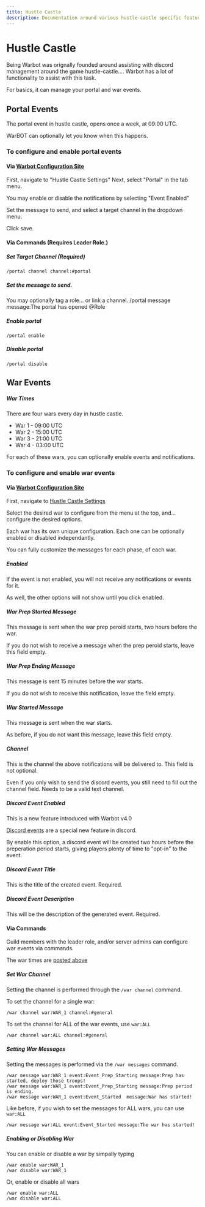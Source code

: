 ```yaml
---
title: Hustle Castle
description: Documentation around various hustle-castle specific features
---
```


# Hustle Castle

Being Warbot was orignally founded around assisting with discord management around the game hustle-castle.... Warbot has a lot of functionality to assist with this task.

For basics, it can manage your portal and war events.

## Portal Events

The portal event in hustle castle, opens once a week, at 09:00 UTC.

WarBOT can optionally let you know when this happens.

### To configure and enable portal events

#### Via [Warbot Configuration Site](https://warbot.dev/)

First, navigate to "Hustle Castle Settings"
Next, select "Portal" in the tab menu.

You may enable or disable the notifications by selecting "Event Enabled"

Set the message to send, and select a target channel in the dropdown menu.

Click save.

#### Via Commands (Requires Leader Role.)

##### Set Target Channel (Required)
    /portal channel channel:#portal 

##### Set the message to send.
You may optionally tag a role... or link a channel.
    /portal message message:The portal has opened @Role 

##### Enable portal
    /portal enable 

##### Disable portal
    /portal disable


## War Events

##### War Times
There are four wars every day in hustle castle.

* War 1 - 09:00 UTC
* War 2 - 15:00 UTC
* War 3 - 21:00 UTC
* War 4 - 03:00 UTC

For each of these wars, you can optionally enable events and notifications.

### To configure and enable war events

#### Via [Warbot Configuration Site](https://warbot.dev/)

First, navigate to [Hustle Castle Settings](https://warbot.dev/Config/Hustle)

Select the desired war to configure from the menu at the top, and... configure the desired options.

Each war has its own unique configuration. Each one can be optionally enabled or disabled independantly.

You can fully customize the messages for each phase, of each war.

##### Enabled

If the event is not enabled, you will not receive any notifications or events for it.

As well, the other options will not show until you click enabled.

##### War Prep Started Message

This message is sent when the war prep peroid starts, two hours before the war.

If you do not wish to receive a message when the prep peroid starts, leave this field empty.

##### War Prep Ending Message

This message is sent 15 minutes before the war starts.

If you do not wish to receive this notification, leave the field empty.

##### War Started Message

This message is sent when the war starts.

As before, if you do not want this message, leave this field empty.

##### Channel

This is the channel the above notifications will be delivered to. This field is not optional.

Even if you only wish to send the discord events, you still need to fill out the channel field. Needs to be a valid text channel.

##### Discord Event Enabled

This is a new feature introduced with Warbot v4.0

[Discord events](https://support.discord.com/hc/en-us/articles/4409494125719-Scheduled-Events) are a special new feature in discord.

By enable this option, a discord event will be created two hours before the preperation period starts, giving players plenty of time to "opt-in" to the event.

##### Discord Event Title

This is the title of the created event. Required.

##### Discord Event Description

This will be the description of the generated event. Required.

#### Via Commands

Guild members with the leader role, and/or server admins can configure war events via commands.

The war times are [posted above](#war-times)

##### Set War Channel

Setting the channel is performed through the `/war channel` command.

To set the channel for a single war:

    /war channel war:WAR_1 channel:#general 

To set the channel for ALL of the war events, use `war:ALL`

    /war channel war:ALL channel:#general 

##### Setting War Messages

Setting the messages is performed via the `/war messages` command.

    /war message war:WAR_1 event:Event_Prep_Starting message:Prep has started, deploy those troops! 
    /war message war:WAR_1 event:Event_Prep_Starting message:Prep period is ending. 
    /war message war:WAR_1 event:Event_Started  message:War has started! 

Like before, if you wish to set the messages for ALL wars, you can use `war:ALL`

    /war message war:ALL event:Event_Started message:The war has started!

##### Enabling or Disabling War

You can enable or disable a war by simpally typing

    /war enable war:WAR_1
    /war disable war:WAR_1

Or, enable or disable all wars

    /war enable war:ALL
    /war disable war:ALL